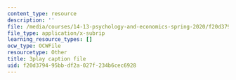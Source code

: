 ```yaml
---
content_type: resource
description: ''
file: /media/courses/14-13-psychology-and-economics-spring-2020/f20d379495bbdf2a027f234b6cec6928_JXRd60knm-A.srt
file_type: application/x-subrip
learning_resource_types: []
ocw_type: OCWFile
resourcetype: Other
title: 3play caption file
uid: f20d3794-95bb-df2a-027f-234b6cec6928
---
```

